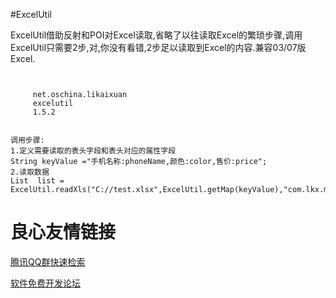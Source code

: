 #ExcelUtil

ExcelUtil借助反射和POI对Excel读取,省略了以往读取Excel的繁琐步骤,调用ExcelUtil只需要2步,对,你没有看错,2步足以读取到Excel的内容.兼容03/07版Excel.
```
 
 
     net.oschina.likaixuan 
     excelutil 
     1.5.2 
 
```
```
调用步骤:   
1.定义需要读取的表头字段和表头对应的属性字段 
String keyValue ="手机名称:phoneName,颜色:color,售价:price";  
2.读取数据 
List  list =  ExcelUtil.readXls("C://test.xlsx",ExcelUtil.getMap(keyValue),"com.lkx.model.PhoneModel");
```

 # 良心友情链接

[腾讯QQ群快速检索](http://u.720life.cn/s/8cf73f7c)

[软件免费开发论坛](http://u.720life.cn/s/bbb01dc0)